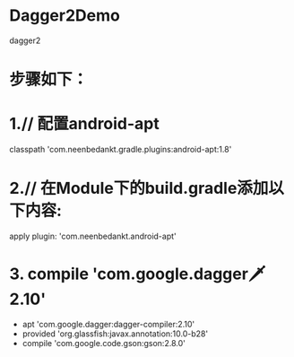 # Dagger2Demo
dagger2
# 步骤如下：
# 1.// 配置android-apt
classpath 'com.neenbedankt.gradle.plugins:android-apt:1.8'
# 2.// 在Module下的build.gradle添加以下内容:
apply plugin: 'com.neenbedankt.android-apt'
# 3. compile 'com.google.dagger:dagger:2.10'
- apt 'com.google.dagger:dagger-compiler:2.10'
- provided 'org.glassfish:javax.annotation:10.0-b28'
- compile 'com.google.code.gson:gson:2.8.0'
